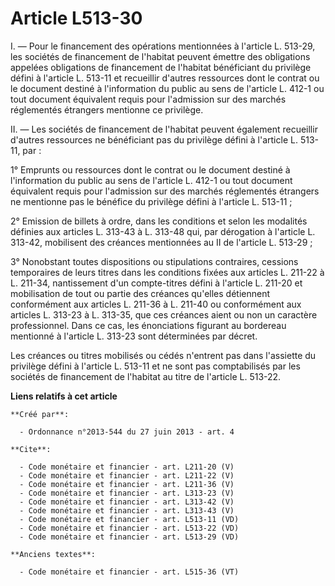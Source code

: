 # Article L513-30

I. ― Pour le financement des opérations mentionnées à l'article L. 513-29, les sociétés de financement de l'habitat peuvent
émettre des obligations appelées obligations de financement de l'habitat bénéficiant du privilège défini à l'article L.
513-11 et recueillir d'autres ressources dont le contrat ou le document destiné à l'information du public au sens de
l'article L. 412-1 ou tout document équivalent requis pour l'admission sur des marchés réglementés étrangers mentionne ce
privilège. 

II. ― Les sociétés de financement de l'habitat peuvent également recueillir d'autres ressources ne bénéficiant pas du
privilège défini à l'article L. 513-11, par : 

1° Emprunts ou ressources dont le contrat ou le document destiné à l'information du public au sens de l'article L. 412-1 ou
tout document équivalent requis pour l'admission sur des marchés réglementés étrangers ne mentionne pas le bénéfice du
privilège défini à l'article L. 513-11 ; 

2° Emission de billets à ordre, dans les conditions et selon les modalités définies aux articles L. 313-43 à L. 313-48 qui,
par dérogation à l'article L. 313-42, mobilisent des créances mentionnées au II de l'article L. 513-29 ; 

3° Nonobstant toutes dispositions ou stipulations contraires, cessions temporaires de leurs titres dans les conditions fixées
aux articles L. 211-22 à L. 211-34, nantissement d'un compte-titres défini à l'article L. 211-20 et mobilisation de tout ou
partie des créances qu'elles détiennent conformément aux articles L. 211-36 à L. 211-40 ou conformément aux articles L.
313-23 à L. 313-35, que ces créances aient ou non un caractère professionnel. Dans ce cas, les énonciations figurant au
bordereau mentionné à l'article L. 313-23 sont déterminées par décret. 

Les créances ou titres mobilisés ou cédés n'entrent pas dans l'assiette du privilège défini à l'article L. 513-11 et ne sont
pas comptabilisés par les sociétés de financement de l'habitat au titre de l'article L. 513-22.

**Liens relatifs à cet article**

	**Créé par**:

	  - Ordonnance n°2013-544 du 27 juin 2013 - art. 4

	**Cite**:

	  - Code monétaire et financier - art. L211-20 (V)
	  - Code monétaire et financier - art. L211-22 (V)
	  - Code monétaire et financier - art. L211-36 (V)
	  - Code monétaire et financier - art. L313-23 (V)
	  - Code monétaire et financier - art. L313-42 (V)
	  - Code monétaire et financier - art. L313-43 (V)
	  - Code monétaire et financier - art. L513-11 (VD)
	  - Code monétaire et financier - art. L513-22 (VD)
	  - Code monétaire et financier - art. L513-29 (VD)

	**Anciens textes**:

	  - Code monétaire et financier - art. L515-36 (VT)
